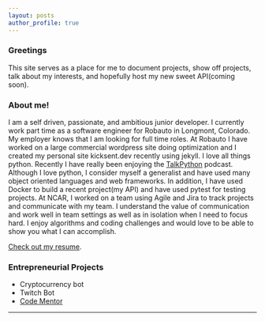 ```yaml
---
layout: posts
author_profile: true
---
```


### Greetings

This site serves as a place for me to document projects, show off projects, talk about my interests, and hopefully host my new sweet API(coming soon). 


### About me!

I am a self driven, passionate, and ambitious junior developer. I currently work part time as a software engineer for Robauto in Longmont, Colorado. My employer knows that I am looking for full time roles. At Robauto I have worked on a large commercial wordpress site doing optimization and I created my personal site kicksent.dev recently using jekyll. I love all things python. Recently I have really been enjoying the [TalkPython](talkpython.fm) podcast. Although I love python, I consider myself a generalist and have used many object oriented languages and web frameworks. In addition, I have used Docker to build a recent project(my API) and have used pytest for testing projects. At NCAR, I worked on a team using Agile and Jira to track projects and communicate with my team. I understand the value of communication and work well in team settings as well as in isolation when I need to focus hard. I enjoy algorithms and coding challenges and would love to be able to show you what I can accomplish. 

[Check out my resume](/resume/).

### Entrepreneurial Projects
- Cryptocurrency bot
- Twitch Bot
- [Code Mentor](https://www.codementor.io/nicktrierweiler)



___
